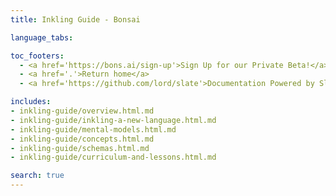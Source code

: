 ```yaml
---
title: Inkling Guide - Bonsai

language_tabs:

toc_footers:
  - <a href='https://bons.ai/sign-up'>Sign Up for our Private Beta!</a>
  - <a href='.'>Return home</a>
  - <a href='https://github.com/lord/slate'>Documentation Powered by Slate</a>

includes:
- inkling-guide/overview.html.md
- inkling-guide/inkling-a-new-language.html.md
- inkling-guide/mental-models.html.md
- inkling-guide/concepts.html.md
- inkling-guide/schemas.html.md
- inkling-guide/curriculum-and-lessons.html.md

search: true
---
```

